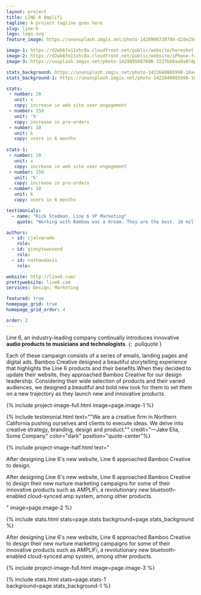 ```yaml
---
layout: project
title: LINE 6 Amplifi
tagline: A project tagline goes here
slug: line-6
logo: logo.svg
feature_image: https://ununsplash.imgix.net/photo-1428908728789-d2de25dbd4e2?fit=crop&fm=jpg&h=700&q=75&w=1050

image-1: https://d2wb6fe11xhc8a.cloudfront.net/public/website/heroshot.png
image-2: https://d2wb6fe11xhc8a.cloudfront.net/public/website/iPhone-frame-color.png
image-3: https://unsplash.imgix.net/photo-1429095687696-3227bb0aa9a8?dpr=2&fit=crop&fm=jpg&h=700&q=75&w=1050

stats_background: https://ununsplash.imgix.net/photo-1422640805998-18a4dd89bec2?fit=crop&fm=jpg&h=575&q=75&w=950
stats_background-1: https://ununsplash.imgix.net/photo-1422640805998-18a4dd89bec2?fit=crop&fm=jpg&h=575&q=75&w=950

stats:
 - number: 20
   unit: x
   copy: increase in web site user engagement
 - number: 150
   unit: '%'
   copy: increase in pre-orders
 - number: 10
   unit: k 
   copy: users in 6 months
   
stats-1:
 - number: 20
   unit: x
   copy: increase in web site user engagement
 - number: 150
   unit: '%'
   copy: increase in pre-orders
 - number: 10
   unit: k 
   copy: users in 6 months

testimonials:
  - name: "Rick Stedman, Line 6 VP Marketing"
    quote: "Working with Bamboo was a dream. They are the best. 10 million-x return on our investment. Do it!"

authors:
  - id: cjalvarado
    role: 
  - id: ginnytownsend
    role: 
  - id: nathandavis
    role:

website: http://line6.com/
prettywebsite: line6.com
services: Design, Marketing

featured: true
homepage_grid: true
homepage_grid_order: 4

order: 2
---
```


Line 6, an industry-leading company continually introduces innovative **audio products to musicians and technologists**. 
{: .pullquote }

Each of these campaign consists of a series of emails, landing pages and digital ads. Bamboo Creative designed a beautiful storytelling experience that highlights the Line 6 products and their benefits.When they decided to update their website, they approached Bamboo Creative for our design leadership. Considering their wide selection of products and their varied audiences, we designed a beautiful and bold new look for them to set them on a new trajectory as they launch new and innovative products.

{% include project-image-full.html image=page.image-1 %}

{% include testimonial.html text="\"We are a creative firm in Northern California pushing ourselves and clients to execute ideas. We delve into creative strategy, branding, design and product.\"" credit="—Jake Elia, Some Company" color="dark" position="quote-center"%}

{% include project-image-half.html text="<p class='pullquote'>After designing Line 6's new website, Line 6 approached Bamboo Creative to design.</p><p>After designing Line 6's new website, Line 6 approached Bamboo Creative to design their new nurture marketing campaigns for some of their innovative products such as AMPLIFi, a revolutionary new bluetooth-enabled cloud-synced amp system, among other products.</p>" image=page.image-2 %}

{% include stats.html stats=page.stats background=page.stats_background %}

After designing Line 6's new website, Line 6 approached Bamboo Creative to design their new nurture marketing campaigns for some of their innovative products such as AMPLIFi, a revolutionary new bluetooth-enabled cloud-synced amp system, among other products. 

{% include project-image-full.html image=page.image-3 %}

{% include stats.html stats=page.stats-1 background=page.stats_background-1 %}
